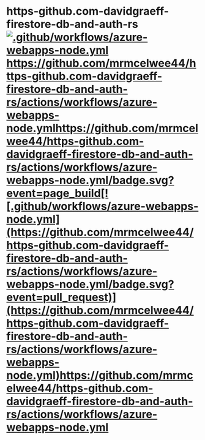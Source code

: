# https-github.com-davidgraeff-firestore-db-and-auth-rs [![.github/workflows/azure-webapps-node.yml](https://github.com/mrmcelwee44/https-github.com-davidgraeff-firestore-db-and-auth-rs/actions/workflows/azure-webapps-node.yml/badge.svg?event=page_build)](https://github.com/mrmcelwee44/https-github.com-davidgraeff-firestore-db-and-auth-rs/actions/workflows/azure-webapps-node.yml)https://github.com/mrmcelwee44/https-github.com-davidgraeff-firestore-db-and-auth-rs/actions/workflows/azure-webapps-node.ymlhttps://github.com/mrmcelwee44/https-github.com-davidgraeff-firestore-db-and-auth-rs/actions/workflows/azure-webapps-node.yml/badge.svg?event=page_build[![.github/workflows/azure-webapps-node.yml](https://github.com/mrmcelwee44/https-github.com-davidgraeff-firestore-db-and-auth-rs/actions/workflows/azure-webapps-node.yml/badge.svg?event=pull_request)](https://github.com/mrmcelwee44/https-github.com-davidgraeff-firestore-db-and-auth-rs/actions/workflows/azure-webapps-node.yml)https://github.com/mrmcelwee44/https-github.com-davidgraeff-firestore-db-and-auth-rs/actions/workflows/azure-webapps-node.yml

